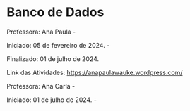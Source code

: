 # Banco de Dados

Professora: Ana Paula  - 

Iniciado: 05 de fevereiro de 2024. - 

Finalizado: 01 de julho de 2024. 

Link das Atividades: https://anapaulawauke.wordpress.com/


Professora: Ana Carla -

Iniciado: 01 de julho de 2024. -

